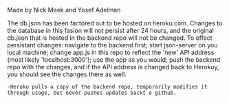 Made by Nick Meek and Yosef Adelman

The db.json has been factored out to be hosted on heroku.com.
    Changes to the database in this fasion will not persist after 24 hours, and the original db.json that is hosted in the backend repo will not be changed. To effect persistant changes: navigate to the backend first; start json-server on you local machine; change app.js in this repo to reflect the 'new' API address (most likely 'localhost:3000'); use the app as you would; push the backend repo with the changes, and if the API address is changed back to Herokuy, you should see the changes there as well.

    -Heroku pulls a copy of the backend repo, temporarily modifies it through usage, but never pushes updates backt o github.
